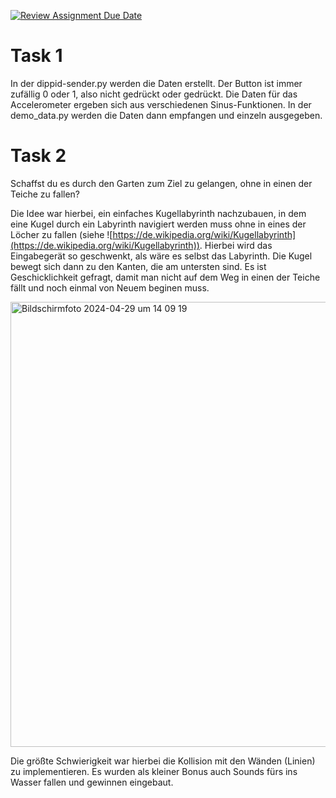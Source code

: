[![Review Assignment Due Date](https://classroom.github.com/assets/deadline-readme-button-24ddc0f5d75046c5622901739e7c5dd533143b0c8e959d652212380cedb1ea36.svg)](https://classroom.github.com/a/kngN8axl)

# Task 1

In der dippid-sender.py werden die Daten erstellt. Der Button ist immer zufällig 0 oder 1, also nicht gedrückt oder gedrückt. Die Daten für das Accelerometer ergeben sich aus verschiedenen Sinus-Funktionen. 
In der demo_data.py werden die Daten dann empfangen und einzeln ausgegeben. 

# Task 2

Schaffst du es durch den Garten zum Ziel zu gelangen, ohne in einen der Teiche zu fallen?

Die Idee war hierbei, ein einfaches Kugellabyrinth nachzubauen, in dem eine Kugel durch ein Labyrinth navigiert werden muss ohne in eines der Löcher zu fallen (siehe ![https://de.wikipedia.org/wiki/Kugellabyrinth](https://de.wikipedia.org/wiki/Kugellabyrinth)). Hierbei wird das Eingabegerät so geschwenkt, als wäre es selbst das Labyrinth. Die Kugel bewegt sich dann zu den Kanten, die am untersten sind. Es ist Geschicklichkeit gefragt, damit man nicht auf dem Weg in einen der Teiche fällt und noch einmal von Neuem beginen muss.

<img width="712" alt="Bildschirmfoto 2024-04-29 um 14 09 19" src="https://github.com/ITT-24/assignment-01-dippid-and-pyglet-EmmaSophieReichert/assets/76169608/66a055d7-40ec-4638-a2b4-860ef466fb94">

Die größte Schwierigkeit war hierbei die Kollision mit den Wänden (Linien) zu implementieren. Es wurden als kleiner Bonus auch Sounds fürs ins Wasser fallen und gewinnen eingebaut.
